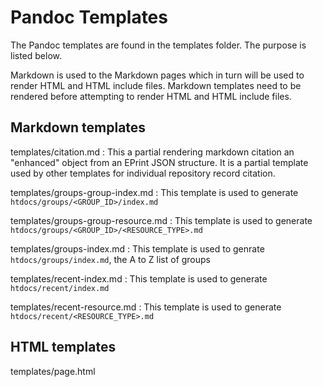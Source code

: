 
# Pandoc Templates

The Pandoc templates are found in the templates folder. The purpose is listed below.

Markdown is used to the Markdown pages which in turn will be used to
render HTML and HTML include files. Markdown templates need to be rendered before 
attempting to render HTML and HTML include files.


## Markdown templates

templates/citation.md
: This a partial rendering markdown citation an "enhanced" object from an EPrint JSON structure.
It is a partial template used by other templates for individual repository record citation.

templates/groups-group-index.md
: This template is used to generate `htdocs/groups/<GROUP_ID>/index.md`

templates/groups-group-resource.md
: This  template is used to generate `htdocs/groups/<GROUP_ID>/<RESOURCE_TYPE>.md`

templates/groups-index.md
: This template is used to genrate `htdocs/groups/index.md`, the A to Z list of groups

templates/recent-index.md
: This template is used to generate `htdocs/recent/index.md`

templates/recent-resource.md
: This template is used to generate `htdocs/recent/<RESOURCE_TYPE>.md`

## HTML templates

templates/page.html

